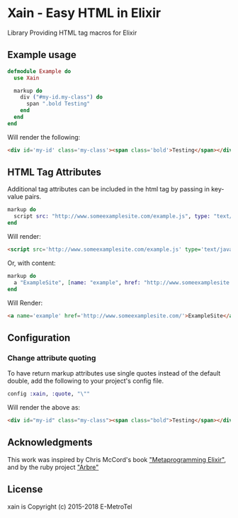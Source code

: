 Xain - Easy HTML in Elixir
====

Library Providing HTML tag macros for Elixir

## Example usage

```Elixir
defmodule Example do
  use Xain

  markup do
    div ("#my-id.my-class") do
      span ".bold Testing"
    end
  end
end
```

Will render the following:

```html
<div id='my-id' class='my-class'><span class='bold'>Testing</span></div>
```

## HTML Tag Attributes

Additional tag attributes can be included in the html tag by passing in key-value pairs.

```Elixir
markup do
  script src: "http://www.someexamplesite.com/example.js", type: "text/javascript"
end
```

Will render:

```html
<script src='http://www.someexamplesite.com/example.js' type='text/javascript'></script>
```

Or, with content:

```Elixir
markup do
  a "ExampleSite", [name: "example", href: "http://www.someexamplesite.com/"]
end
```

Will Render:

```html
<a name='example' href='http://www.someexamplesite.com/'>ExampleSite</a>
```

## Configuration

### Change attribute quoting

To have return markup attributes use single quotes instead of the
default double, add the following to your project's config file.

```Elixir
config :xain, :quote, "\""
```

Will render the above as:

```html
<div id="my-id" class="my-class"><span class="bold">Testing</span></div>
```
## Acknowledgments

This work was inspired by Chris McCord's book ["Metaprogramming Elixir"](https://pragprog.com/book/cmelixir/metaprogramming-elixir), and by the ruby project ["Arbre"](https://github.com/activeadmin/arbre)

## License

xain is Copyright (c) 2015-2018 E-MetroTel
